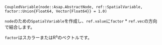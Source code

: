 ```
CoupledVariable(node::Asap.AbstractNode, ref::SpatialVariable, factor::Union{Float64, Vector{Float64}} = 1.0)
```

`node`のための`SpatialVariable`を作成し、`ref.value`に`factor` * `ref.vec`の方向で結合します。

`factor`はスカラーまたはR³のベクトルです。
